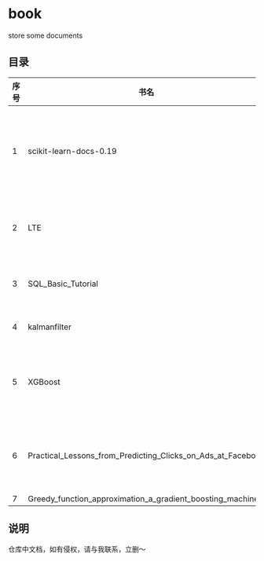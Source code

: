 # book
store some documents

目录
-----------
| 序号 | 书名 | 介绍 | 备注 |
| --------- | --------- | --------- | -------- |
| 1 | scikit-learn-docs-0.19 | python机器学习 package sklearn的官方学习文档(0.19版本) | |
| 2 | LTE | LTE中基于S1接口的数据采集系统研究 | |
| 3 | SQL_Basic_Tutorial | 《SQL基础教程》(日)---高清版 | |
| 4 | kalmanfilter | Kalman 滤波器学习笔记 |  |
| 5 | XGBoost | 基于回归树的一种增强方法，广泛用于各大比赛 |  |
| 6 | Practical_Lessons_from_Predicting_Clicks_on_Ads_at_Facebook | 结合决策树和逻辑回归的广告点击预测混合模型 |  |
| 7 | Greedy_function_approximation_a_gradient_boosting_machine |  |  |
说明
------------
仓库中文档，如有侵权，请与我联系，立删～
